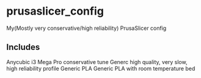 # prusaslicer_config
My(Mostly very conservative/high reliability) PrusaSlicer config

## Includes

Anycubic i3 Mega Pro conservative tune
Generc high quality, very slow, high reliability profile
Generic PLA
Generic PLA with room temperature bed
